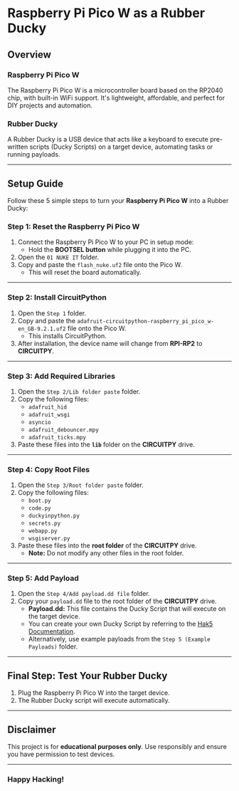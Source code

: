 # Raspberry Pi Pico W as a Rubber Ducky

## Overview

### Raspberry Pi Pico W
The Raspberry Pi Pico W is a microcontroller board based on the RP2040 chip, with built-in WiFi support. It's lightweight, affordable, and perfect for DIY projects and automation.

### Rubber Ducky
A Rubber Ducky is a USB device that acts like a keyboard to execute pre-written scripts (Ducky Scripts) on a target device, automating tasks or running payloads.

---

## Setup Guide
Follow these 5 simple steps to turn your **Raspberry Pi Pico W** into a Rubber Ducky:

### Step 1: Reset the Raspberry Pi Pico W
1. Connect the Raspberry Pi Pico W to your PC in setup mode:
   - Hold the **BOOTSEL button** while plugging it into the PC.
2. Open the `01 NUKE IT` folder.
3. Copy and paste the `flash_nuke.uf2` file onto the Pico W.
   - This will reset the board automatically.

---

### Step 2: Install CircuitPython
1. Open the `Step 1` folder.
2. Copy and paste the `adafruit-circuitpython-raspberry_pi_pico_w-en_GB-9.2.1.uf2` file onto the Pico W.
   - This installs CircuitPython.
3. After installation, the device name will change from **RPI-RP2** to **CIRCUITPY**.

---

### Step 3: Add Required Libraries
1. Open the `Step 2/Lib folder paste` folder.
2. Copy the following files:
   - `adafruit_hid`
   - `adafruit_wsgi`
   - `asyncio`
   - `adafruit_debouncer.mpy`
   - `adafruit_ticks.mpy`
3. Paste these files into the **`lib`** folder on the **CIRCUITPY** drive.

---

### Step 4: Copy Root Files
1. Open the `Step 3/Root folder paste` folder.
2. Copy the following files:
   - `boot.py`
   - `code.py`
   - `duckyinpython.py`
   - `secrets.py`
   - `webapp.py`
   - `wsgiserver.py`
3. Paste these files into the **root folder** of the **CIRCUITPY** drive.
   - **Note:** Do not modify any other files in the root folder.

---

### Step 5: Add Payload
1. Open the `Step 4/Add payload.dd file` folder.
2. Copy your `payload.dd` file to the root folder of the **CIRCUITPY** drive.
   - **Payload.dd:** This file contains the Ducky Script that will execute on the target device.
   - You can create your own Ducky Script by referring to the [Hak5 Documentation](https://docs.hak5.org/hak5-usb-rubber-ducky/duckyscript-tm-quick-reference).
   - Alternatively, use example payloads from the `Step 5 (Example Payloads)` folder.

---

## Final Step: Test Your Rubber Ducky
1. Plug the Raspberry Pi Pico W into the target device.
2. The Rubber Ducky script will execute automatically.

---

## Disclaimer
This project is for **educational purposes only**. Use responsibly and ensure you have permission to test devices.

---

### Happy Hacking!
